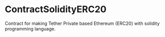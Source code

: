 # ContractSolidityERC20
Contract for making Tether Private based Ethereum (ERC20) with solidity programming language.
